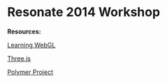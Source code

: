 # Resonate 2014 Workshop

**Resources:**

[Learning WebGL](http://learningwebgl.com/blog/?page_id=1217)

[Three.js](http://threejs.org/)

[Polymer Project](http://www.polymer-project.org/)
